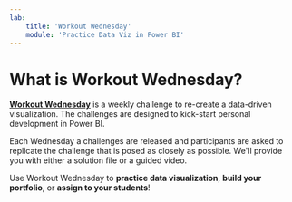 ```yaml
---
lab:
    title: 'Workout Wednesday'
    module: 'Practice Data Viz in Power BI'
---
```


# What is Workout Wednesday?

**[Workout Wednesday](https://workout-wednesday.com/power-bi-challenges/)** is a weekly challenge to re-create a data-driven visualization. The challenges are designed to kick-start personal development in Power BI.

Each Wednesday a challenges are released and participants are asked to replicate the challenge that is posed as closely as possible. We'll provide you with either a solution file or a guided video.

Use Workout Wednesday to **practice data visualization**, **build your portfolio**, or **assign to your students**!
